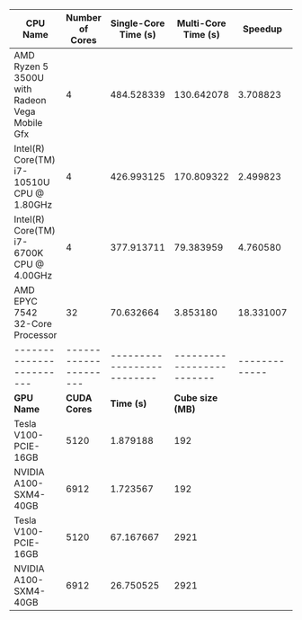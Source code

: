 | **CPU Name**                                  | **Number of Cores** | **Single-Core Time (s)** | **Multi-Core Time (s)** | **Speedup** | **Efficiency** | **Cube size(MB)** |
|-----------------------------------------------|---------------------|--------------------------|-------------------------|-------------|----------------|----------|
| AMD Ryzen 5 3500U with Radeon Vega Mobile Gfx | 4                   | 484.528339               | 130.642078              | 3.708823    | 0.927206       | 192      |
| Intel(R) Core(TM) i7-10510U CPU @ 1.80GHz     | 4                   | 426.993125               | 170.809322              | 2.499823   | 0.624956       | 192      |
| Intel(R) Core(TM) i7-6700K CPU @ 4.00GHz      | 4                   | 377.913711               | 79.383959               | 4.760580   | 1.190145       | 192      |
| AMD EPYC 7542 32-Core Processor               | 32                  | 70.632664               | 3.853180                | 18.331007   | 0.572844       | 192      |
| ------------------------                      |---------------------|--------------------------| ------------------------- |-------------|----------------| ---------------- |
| **GPU Name**                                  | **CUDA Cores** | **Time (s)** | **Cube size (MB)**      |
| Tesla V100-PCIE-16GB                          | 5120                 | 1.879188               | 192                     |
| NVIDIA A100-SXM4-40GB                         | 6912                 | 1.723567               | 192                     |
| Tesla V100-PCIE-16GB                          | 5120                 | 67.167667              | 2921                    |
| NVIDIA A100-SXM4-40GB                         | 6912                 | 26.750525              | 2921                    |

